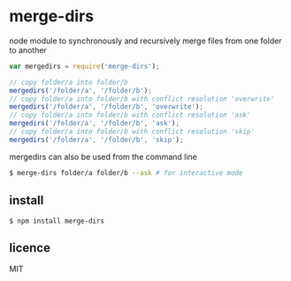 merge-dirs
==========

node module to synchronously and recursively merge files from one folder to another

```js
var mergedirs = require('merge-dirs');

// copy folder/a into folder/b
mergedirs('/folder/a', '/folder/b');
// copy folder/a into folder/b with conflict resolution 'overwrite'
mergedirs('/folder/a', '/folder/b', 'overwrite');
// copy folder/a into folder/b with conflict resolution 'ask'
mergedirs('/folder/a', '/folder/b', 'ask');
// copy folder/a into folder/b with conflict resolution 'skip'
mergedirs('/folder/a', '/folder/b', 'skip');
```

mergedirs can also be used from the command line
``` bash
$ merge-dirs folder/a folder/b --ask # for interactive mode
```

## install

```
$ npm install merge-dirs
```

## licence

MIT
